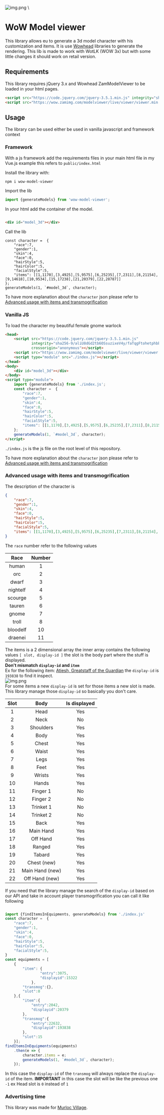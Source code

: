 
![img.png](images/mirror2.gif) \
# WoW Model viewer
This library allows eu to generate a 3d model character with his customization and items.
It is use [Wowhead](https://classic.wowhead.com/) libraries to generate the rendering.
This lib is made to work with WotLK (WOW 3x) but with some little changes it should work
on retail version.

## Requirements
This library requires jQuery 3.x and Wowhead ZamModelViewer to be loaded in your 
html pages. 
```html
<script src="https://code.jquery.com/jquery-3.5.1.min.js" integrity="sha256-9/aliU8dGd2tb6OSsuzixeV4y/faTqgFtohetphbbj0=" crossorigin="anonymous"></script>
<script src="https://wow.zamimg.com/modelviewer/live/viewer/viewer.min.js"></script>
```

## Usage
The library can be used either be used in vanilla javascript and framework context

### Framework

With a js framework add the requirements files in your main html file in my Vue.js example this refers to
`public/index.html`

Install the library with:
```bash
npm i wow-model-viewer
```
Import the lib
```js
import {generateModels} from 'wow-model-viewer';
```
In your html add the container of the model.
```html

<div id="model_3d"></div>
```

Call the lib
```JS
const character =  {
    "race":7,
    "gender":1,
    "skin":4,
    "face":0,
    "hairStyle":5,
    "hairColor":5,
    "facialStyle":5,
    "items": [[1,1170],[3,4925],[5,9575],[6,25235],[7,2311],[8,21154],[9,14618],[10,9534],[15,17238],[21,20379],[22,28787]]
};
generateModels(1, `#model_3d`, character);
```
To have more explanation about the `character` json please refer to 
[Advanced usage with items and transmogrification](./README.md)

### Vanilla JS
To load the character my beautiful female gnome warlock
```html
<head>
    <script src="https://code.jquery.com/jquery-3.5.1.min.js"
            integrity="sha256-9/aliU8dGd2tb6OSsuzixeV4y/faTqgFtohetphbbj0="
            crossorigin="anonymous"></script>
    <script src="https://wow.zamimg.com/modelviewer/live/viewer/viewer.min.js"></script>
    <script type="module" src="./index.js"></script>
</head>
<body>
    <div id="model_3d"></div>
</body>
<script type="module">
    import {generateModels} from './index.js';
    const character =  {
        "race":7,
        "gender":1,
        "skin":4,
        "face":0,
        "hairStyle":5,
        "hairColor":5,
        "facialStyle":5,
        "items": [[1,1170],[3,4925],[5,9575],[6,25235],[7,2311],[8,21154],[9,14618],[10,9534],[15,17238],[21,20379],[22,28787]]
    };
    generateModels(1, `#model_3d`, character);
</script>
```
`./index.js` is the js file on the root level of this repository.

To have more explanation about the `character` json please refer to
[Advanced usage with items and transmogrification](./README.md)

### Advanced usage with items and transmogrification

The description of the character is
```json
{
    "race":7,
    "gender":1,
    "skin":4,
    "face":0,
    "hairStyle":5,
    "hairColor":5,
    "facialStyle":5,
    "items": [[1,1170],[3,4925],[5,9575],[6,25235],[7,2311],[8,21154],[9,14618],[10,9534],[15,17238],[21,20379],[22,28787]]
}
```
The `race` number refer to the following values

Race     | Number
:------: | :----:
human    | 1
orc      | 2
dwarf    | 3
nightelf | 4
scourge  | 5
tauren   | 6
gnome    | 7
troll    | 8
bloodelf | 10
draenei  | 11

The items is a 2 dimensional array the inner array contains the following values
`[ slot, display-id ]` the slot is the body part where the stuff is displayed.\
**Don't mismatch `display-id` and `item`** \
Ex for the following item: [Atiesh, Greatstaff of the Guardian](https://www.wowhead.com/item=22632/atiesh-greatstaff-of-the-guardian)
the `display-id` is `193838` to find it inspect. \
![img.png](images/view_3d.png) \
For some items a new `display-id` is set for those items a new slot is made.
This library manage those `display-id` so basically you don't care. 


Slot     |      Body       | Is displayed 
:------: |:---------------:|:------------:
1        |      Head       |   Yes        
2        |      Neck       |   No        
3        |    Shoulders    |   Yes        
4        |      Body       |   Yes        
5        |      Chest      |   Yes        
6        |      Waist      |   Yes        
7        |      Legs       |   Yes        
8        |      Feet       |   Yes        
9        |     Wrists      |   Yes        
10       |      Hands      |   Yes        
11       |    Finger 1     |   No        
12       |    Finger 2     |   No        
13       |    Trinket 1    |   No        
14       |    Trinket 2    |   No        
15       |      Back       |   Yes        
16       |    Main Hand    |   Yes        
17       |    Off Hand     |   Yes        
18       |     Ranged      |   Yes        
19       |     Tabard      |   Yes        
20       |   Chest (new)   |   Yes        
21       | Main Hand (new) |   Yes        
22       | Off Hand (new)  |   Yes        

If you need that the library manage the search of the `display-id` based on our
API and take in account player transmogrification you can call it like following
```js

import {findItemsInEquipments, generateModels} from './index.js'
const character =  {
    "race":7,
    "gender":1,
    "skin":4,
    "face":0,
    "hairStyle":5,
    "hairColor":5,
    "facialStyle":5,
}
const equipments = [
    {
        "item": {
                "entry":3075,
                "displayid":15322
            },
        "transmog":{},
        "slot":0
    },{
        "item":{
            "entry":2042,
            "displayid":20379
        },
        "transmog":{
            "entry":22632,
            "displayid":193838
        },
        "slot":15
    }];
findItemsInEquipments(equipments)
    .then(e => {
        character.items = e;
        generateModels(1, `#model_3d`, character);
    });
```
In this case the `display-id` of the `transmog` will always replace the 
`display-id` of the item. **IMPORTANT** in this case the slot will be 
like the previous one `-1` ex Head slot is `0` instead of `1`

### Advertising time
This library was made for [Murloc Village](https://wotlk.murlocvillage.com/).


